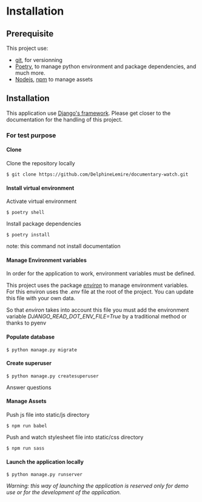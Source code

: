 # Installation

## Prerequisite

This project use: 

- [git](https://git-scm.com/), for versionning
- [Poetry](https://python-poetry.org/docs/), to manage python environment and package dependencies, 
and much more. 
- [Nodejs](https://nodejs.org/en), [npm](https://www.npmjs.com/) to manage assets

## Installation 

This application use [Django's framework](https://www.djangoproject.com/).
Please get closer to the documentation for the handling of this project.

### For test purpose

#### Clone

Clone the repository locally
```
$ git clone https://github.com/DelphineLemire/documentary-watch.git
``` 
#### Install virtual environment

Activate virtual environment
```
$ poetry shell
``` 
Install package dependencies

```
$ poetry install
``` 
note: this command not install documentation

#### Manage Environment variables

In order for the application to work, environment variables must be defined. 

This project uses the package _[environ](https://github.com/joke2k/django-environ)_ to manage environment variables. 
For this environ uses the _.env_ file at the root of the project. 
You can update this file with your own data. 

So that _environ_ takes into account this file you must add the environment variable _DJANGO_READ_DOT_ENV_FILE=True_
by a traditional method or thanks to pyenv

#### Populate database

```
$ python manage.py migrate
``` 
#### Create superuser

```
$ python manage.py createsuperuser
``` 

Answer questions

#### Manage Assets

Push js file into static/js directory
```
$ npm run babel 
``` 
Push and watch stylesheet file into static/css directory
```
$ npm run sass
``` 

#### Launch the application locally

```
$ python manage.py runserver
``` 
_Warning: this way of launching the application is reserved only for demo use or for 
the development of the application._